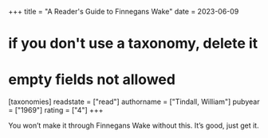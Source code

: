 +++
title = "A Reader's Guide to Finnegans Wake"
date = 2023-06-09
# if you don't use a taxonomy, delete it
# empty fields not allowed
[taxonomies]
  readstate = ["read"]
  authorname = ["Tindall, William"]
  pubyear = ["1969"]
  rating = ["4"]
+++

You won’t make it through Finnegans Wake without this. It’s good, just get it.